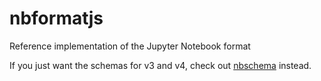 # nbformatjs
Reference implementation of the Jupyter Notebook format

If you just want the schemas for v3 and v4, check out [nbschema](https://github.com/rgbkrk/nbschema) instead.
